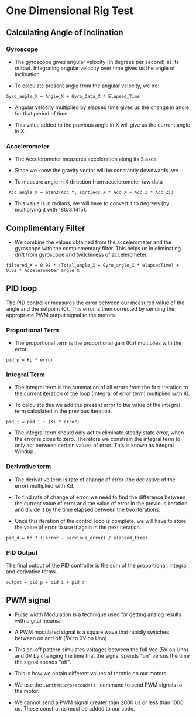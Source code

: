 # One Dimensional Rig Test

## Calculating Angle of Inclination

### Gyroscope

- The gyroscope gives angular velocity (in degrees per second) as its output. Integrating angular velocity over time gives us the angle of inclination.

- To calculate present angle from the angular velocity, we do:

``` Gyro_angle_X = Angle_X + Gyro_Data_X * Elapsed_Time ```

- Angular velocity multiplied by elapsed time gives us the change in angle for that period of time.

- This value added to the previous angle in X will give us the current angle in X.

### Accelerometer

- The Accelerometer measures acceleration along its 3 axes.

- Since we know the gravity vector will be constantly downwards, we 

- To measure angle in X direction from accelerometer raw data -
 
``` Acc_angle_X = atan2(Acc_Y, sqrt(Acc_X * Acc_X + Acc_Z * Acc_Z))```

- This value is in radians, we will have to convert it to degrees (by multiplying it with 180/3.1415).

## Complimentary Filter

- We combine the values obtained from the accelerometer and the gyroscope with the complementary filter. This helps us in eliminating drift from gyroscope and twitchiness of accelerometer.

``` filtered_X = 0.98 * (Total_angle_X + Gyro_angle_X * elapsedTime) + 0.02 * Accelerometer_angle_X ```


## PID loop

The PID controller measures the error between our measured value of the angle and the setpoint (0). This error is then corrected by sending the appropriate PWM output signal to the motors.

### Proportional Term

- The proportional term is the proportional gain (Kp) multiplies with the error.

``` pid_p = Kp * error ```

### Integral Term

- The Integral term is the summation of all errors from the first iteration to the current iteration of the loop (Integral of error term) multiplied with Ki.

- To calculate this we add the present error to the value of the integral term calculated in the previous iteration.

``` pid_i = pid_i + (Ki * error) ```

- The integral term should only act to eliminate steady state error, when the error is close to zero. Therefore we constrain the integral term to only act between certain values of error. This is known as Integral Windup.

### Derivative term

- The derivative term is rate of change of error (the derivative of the error) multiplied with Kd.
 
- To find rate of change of error, we need to find the difference between the current value of error and the value of error in the previous iteration and divide it by the time elapsed between the two iterations.

- Once this iteration of the control loop is complete, we will have to store the value of error to use it again in the next iteration.

``` pid_d = Kd * ((error - pervious_error) / elapsed_time) ```

### PID Output

The final output of the PID controller is the sum of the proportional, integral, and derivative terms.

``` output = pid_p + pid_i + pid_d ```

## PWM signal

- Pulse width Modulation is a technique used for getting analog results with digital means.

- A PWM modulated signal is a square wave that rapidly switches between on and off (5V to 0V on Uno).

- This on-off pattern simulates voltages between the full Vcc (5V on Uno) and 0V by changing the time that the signal spends "on" versus the time the signal spends "off".

- This is how we obtain different values of throttle on our motors.

- We use the ```.writeMicroseconds() ``` command to send PWM signals to the motor.

- We cannot send a PWM signal greater than 2000 us or less than 1000 us. These constraints must be added to our code.